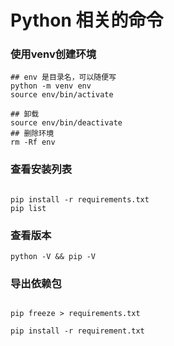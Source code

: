# Python 相关的命令

### 使用venv创建环境

```shell
## env 是目录名，可以随便写
python -m venv env
source env/bin/activate

## 卸载
source env/bin/deactivate
## 删除环境
rm -Rf env
```


### 查看安装列表

```shell

pip install -r requirements.txt
pip list

```

### 查看版本

```
python -V && pip -V

```

### 导出依赖包

```shell

pip freeze > requirements.txt

pip install -r requirement.txt

```